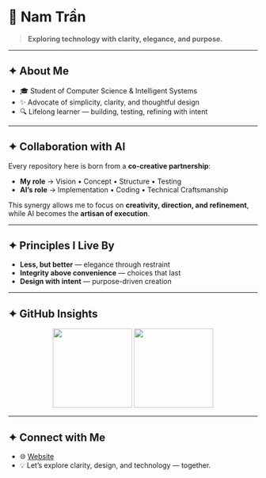 # 🌌 Nam Trần  

> **Exploring technology with clarity, elegance, and purpose.**  

---

## ✦ About Me  
- 🎓 Student of Computer Science & Intelligent Systems  
- ✨ Advocate of simplicity, clarity, and thoughtful design  
- 🔍 Lifelong learner — building, testing, refining with intent  

---

## ✦ Collaboration with AI  
Every repository here is born from a **co-creative partnership**:  

- **My role** → Vision • Concept • Structure • Testing  
- **AI’s role** → Implementation • Coding • Technical Craftsmanship  

This synergy allows me to focus on **creativity, direction, and refinement**, while AI becomes the **artisan of execution**.  

---

## ✦ Principles I Live By  
- **Less, but better** — elegance through restraint  
- **Integrity above convenience** — choices that last  
- **Design with intent** — purpose-driven creation  

---

## ✦ GitHub Insights  
<p align="center">
  <img src="https://github-readme-stats.vercel.app/api?username=namtran592005&show_icons=false&hide_border=true&hide_title=true&count_private=true&theme=transparent" height="160" />
  <img src="https://github-readme-stats.vercel.app/api/top-langs/?username=namtran592005&layout=compact&hide_border=true&theme=transparent" height="160" />
</p>  

---

## ✦ Connect with Me  
- 🌐 [Website](https://tranvohoangnam.id.vn)  
- 💡 Let’s explore clarity, design, and technology — together.